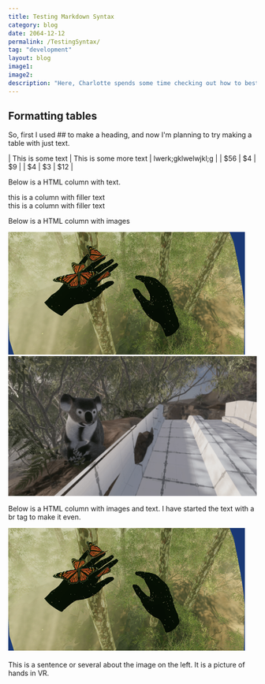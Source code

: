 ```yaml
---
title: Testing Markdown Syntax
category: blog
date: 2064-12-12
permalink: /TestingSyntax/
tag: "development"
layout: blog
image1: 
image2: 
description: "Here, Charlotte spends some time checking out how to best format our blogs"
---
```

## Formatting tables

So, first I used ## to make a heading, and now I'm planning to try making a table with just text.

| This is some text | This is some more text | lwerk;gklwelwjkl;g |
|        $56        |           $4           |         $9         |
|         $4        |           $3           |         $12        |

Below is a HTML column with text.
<div class="row-blog">
<div class="column-blog">this is a column with filler text</div>
<div class="column-blog">this is a column with filler text</div>
</div>

Below is a HTML column with images
<div class="row-blog">
<div class="column-blog"><img src="/assets/Pictures/Meta1.png"></div>
<div class="column-blog"><img src="/assets/Pictures/Meta2.png"></div>
</div>

Below is a HTML column with images and text. I have started the text with a br tag to make it even.
<div class="row-blog">
<div class="column-blog"><img src="/assets/Pictures/Meta1.png"></div>
<div class="column-blog"><br>This is a sentence or several about the image on the left. It is a picture of hands in VR.</div>
</div>